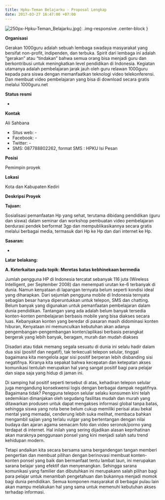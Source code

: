 ```yaml
---
title: Hpku-Teman Belajarku - Proposal Lengkap
date: 2017-03-27 16:47:00 +07:00
---
```


![250px-Hpku-Teman_Belajarku.jpg](/uploads/250px-Hpku-Teman_Belajarku.jpg){: .img-responsive .center-block }

**Organisasi**

Gerakan 1000guru adalah sebuah lembaga swadaya masyarakat yang bersifat non-profit, indipenden, dan terbuka. Spirit dari lembaga ini adalah “gerakan” atau “tindakan” bahwa semua orang bisa menjadi guru dan berkontribusi untuk meningkatkan level pendidikan di Indonesia. Kegiatan utamanya adalah pembelajaran jarak jauh oleh guru relawan 1000guru kepada para siswa dengan memanfaatkan teknologi video telekonferensi. Dan membuat video pembelajaran yang bisa di download secara gratis melalui 1000guru.net

**Status resmi**

-

**Kontak**

Ali Sahbana

* Situs web: -
* Facebook: -
* Twitter: -
* SMS: 087788802262, format SMS : HPKU <spasi> Isi Pesan

**Posisi**

Pemimpin proyek

**Lokasi**

Kota dan Kabupaten Kediri

**Deskripsi Proyek**

**Tujuan:**

Sosialisasi pemanfaatan Hp yang sehat, terutama dibidang pendidikan (guru dan siswa) dalam seminar dan workshop pembuatan video pembelajaran berdurasi pendek berformat 3gp dan mempublikasikannya secara gratis melalui berbagai media, termasuk dari Hp ke Hp dan dari internet ke Hp.

**Sasaran:**

-

**Latar belakang:**

**A. Keterkaitan pada topik: Meretas batas kebhinekaan bermedia**

  Jumlah pengguna HP di Indonesia tercatat sebanyak 116 juta (Wireless Intelligent, per September 2008) dan menempati urutan ke-6 terbanyak di dunia. Namun kenyataan di lapangan ternyata belum seperti kondisi ideal yang diharapkan. Dari sejumlah pengguna mobile di Indonesia ternyata sebagian besar hanya diperuntukkan untuk telepon, SMS dan chatting. Belum banyak yang digunakan untuk pemanfaatan pembelajaran dalam dunia pendidikan. Tantangan yang ada adalah belum banyak tersedia konten-konten pembelajaran berbasis mobile yang bisa diakses secara luas. Kebanyakan konten yang beredar di pasaran masih didominasi konten hiburan, Kenyataan ini memunculkan kebutuhan akan adanya pengembangan-pengembangan konten/aplikasi berbasis perangkat bergerak yang lebih banyak, beragam, murah dan mudah diakses

  Disadari atau tidak memang segala sesuatu di dunia ini selalu hadir dalam dua sisi (positif dan negatif), tak terkecuali telepon selular, tinggal bagaimana kita mengelola agar sisi positif berperan lebih disbanding sisi negatifnya. Kiranya kita sepakat bahwa kecepatan dan ketepatan akses komunikasi tentulah merupakan hal yang sangat positif bagi para pelajar dan siapa saja yang hidup di jaman ini.

  Di samping hal positif seperti tersebut di atas, kehadiran telepon selular juga mengandung konsekwensi logis dengan berbagai dampak negatifnya. Bagaimana tidak? Pengguna telepon selular selaku konsumen kini telah sedemikian dimanjakan oleh segudang fasilitas mudah dan murah yang ditawarkan produsen untuk dapat mengakses informasi global tanpa batas, sehingga siswa yang nota bene belum cukup memiliki perisai atau bekal mental yang memadai, cenderung lebih suka melihat, membaca bahkan mengambil sajian yang terlalu vulgar yang bertentangan dengan nilai budaya dan ajaran agama semacam foto dan video seronok/porno yang terdapat di internet. Hal inilah yang sering dijadikan alasan keprihatinan akan maraknya penggunaan ponsel yang kini menjadi salah satu trend kehidupan modern.

  Tetapi andaikan kita secara bersama sama bergandengan tangan memberi pengertian dan membuat pilihan dengan berinovasi membuat konten-konten ponsel yang baik dan bermanfaat tentu lambat laun, ini merupakan sarana belajar yang efektif dan menyenangkan. Sehingga sarana komunikasi yang familier dan dibutuhkan ini merupakann salah pilihan bagi para pelajar untuk menambah pengetahuan dan bukannya menjadi momok bagi dunia pendidikan. Semua komponen masyarakat di berbagai pulau lain akan mampu melakukan hal yang sama untuk memenuhi kebutuhan akses terhadap informasi.